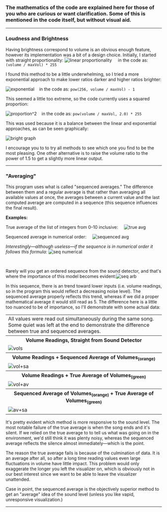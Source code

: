 ### The mathematics of the code are explained here for those of you who are curious or want clarification. Some of this is mentioned in the code itself, but without visual aid.

---
### Loudness and Brightness

Having brightness correspond to volume is an obvious enough feature, however its implementation was a bit of a design choice. Initially, I started with straight proportionality:
 ![linear proportionality](http://i.imgur.com/bAM95uO.gif) &nbsp;&nbsp;&nbsp;&nbsp;in the code as: `(volume / maxVol) * 255` 

I found this method to be a little underwhelming, so I tried a more exponential approach to make lower ratios darker and higher ratios brighter:

 ![exponential](http://imgur.com/sqhPcq8.gif)&nbsp;&nbsp;&nbsp;&nbsp;in the code as: `pow(256, volume / maxVol) - 1` 

This seemed a little too extreme, so the code currently uses a squared proportion:

 ![proportion^2](http://imgur.com/3amI46q.gif)&nbsp;&nbsp;&nbsp;&nbsp;in the code as: `pow(volume / maxVol, 2.0) * 255` 

This was used because it is a balance between the linear and exponential approaches, as can be seen graphically:

 ![bright graph](http://imgur.com/DPynqok.gif) 

I encourage you to to try all methods to see which one you find to be the most pleasing. One other alternative is to raise the volume ratio to the power of 1.5 to get a slightly more linear output.

---
### "Averaging"
This program uses what is called "sequenced averages." The difference between them and a regular average is that rather than averaging all available values at once, the averages between a current value and the last computed average are computed in a sequence (this sequence influences the final result). 

**Examples:**

True average of the list of integers from 0&ndash;10 inclusive:&nbsp;&nbsp;&nbsp;&nbsp;&nbsp;![true avg](http://i.imgur.com/mTfEUwg.gif)

Sequenced average in numerical order:&nbsp;&nbsp;&nbsp;&nbsp;&nbsp;![sequenced avg](http://i.imgur.com/sLXRbIf.gif)

_Interestingly&mdash;although useless&mdash;if the sequence is in numerical order it follows this formula:_
![seq numerical](http://i.imgur.com/NyLx6lo.gif)

&nbsp;

Rarely will you get an ordered sequence from the sound detector, and that's where the importance of this model becomes evident:![seq arb](http://i.imgur.com/3sMsmzr.gif)

In this sequence, there is an trend toward lower inputs (i.e. volume readings, so in the program this would reflect a decreasing noise level). The sequenced average properly reflects this trend, whereas if we did a proper mathematical average it would still read as 5. The difference here is a little too nuanced to be of importance, so I'll demonstrate with some actual data:

<table>
<tr><td> All values were read out simultaneously during the same song. Some quiet was left at the end to demonstrate the difference between true and sequenced averages.</td></tr>
<tr><th> Volume Readings, Straight from Sound Detector </th></tr>
<tr><td><img src="http://i.imgur.com/SOczWME.png" alt="vols"></td></tr>
<tr><th> Volume Readings + Sequenced Average of Volumes<sub>(orange)</sub> </th></tr>
<tr><td><img src="http://i.imgur.com/W7Ae3GM.png" alt="vol+sa"></td></tr>
<tr><th> Volume Readings + True Average of Volumes<sub>(green)</sub> </th></tr>
<tr><td><img src="http://i.imgur.com/6ZqfvHw.png" alt="vol+av"></td></tr>
<tr><th> Sequenced Average of Volumes<sub>(orange)</sub> + True Average of Volumes<sub>(green)</sub> </th></tr>
<tr><td><img src="http://i.imgur.com/tlKwwFt.png" alt="av+sa"></td></tr>
</table>

It's pretty evident which method is more responsive to the sound level. The most notable failure of the true average is when the song ends and it's silent. If we relied on the true average to to tell us what was going on in the environment, we'd still think it was plenty noisy, whereas the sequenced average reflects the silence almost immediately&mdash;which is the point.

The reason the true average fails is because of the culmination of data. It is an average after all, so after a long time reading values even large fluctuations in volume have little impact. This problem would only exaggerate the longer you left the visualizer on, which is obviously not in our best interest since we want to be able to leave the visualizer unattended.

Case in point, the sequenced average is the objectively superior method to get an "average" idea of the sound level (unless you like vapid, unresponsive visualization.)

---



